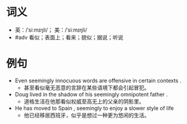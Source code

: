 # 词义
- 英：/ˈsiːmɪŋli/； 美：/ˈsiːmɪŋli/
- #adv 看似；表面上；看来；貌似；据说；听说
# 例句
- Even seemingly innocuous words are offensive in certain contexts .
	- 甚至看似毫无恶意的言辞在某些语境下都会引起冒犯。
- Doug lived in the shadow of his seemingly omnipotent father .
	- 道格生活在他那看似权威至高无上的父亲的阴影里。
- He has moved to Spain , seemingly to enjoy a slower style of life
	- 他已经移居西班牙，似乎是想过一种更为悠闲的生活。
